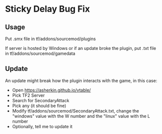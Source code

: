 # Sticky Delay Bug Fix

## Usage

Put .smx file in tf/addons/sourcemod/plugins

If server is hosted by Windows or if an update broke the plugin, put .txt file in tf/addons/sourcemod/gamedata

## Update

An update might break how the plugin interacts with the game, in this case:

- Open https://asherkin.github.io/vtable/
- Pick TF2 Server
- Search for SecondaryAttack
- Pick any (it should be fine)
- Modify tf/addons/sourcemod/SecondaryAttack.txt, change the "windows" value with the W number and the "linux" value with the L number
- Optionally, tell me to update it
